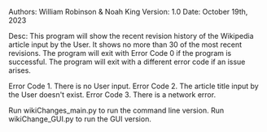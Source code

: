 Authors: William Robinson & Noah King
Version: 1.0
Date: October 19th, 2023

Desc: This program will show the recent revision history of the Wikipedia article input by the User. It shows no more than 30 of the most recent revisions. The program will exit with Error Code 0 if the program is successful. The program will exit with a different error code if an issue arises.

Error Code 1. There is no User input.
Error Code 2. The article title input by the User doesn't exist.
Error Code 3. There is a network error.

Run wikiChanges_main.py to run the command line version.
Run wikiChange_GUI.py to run the GUI version.